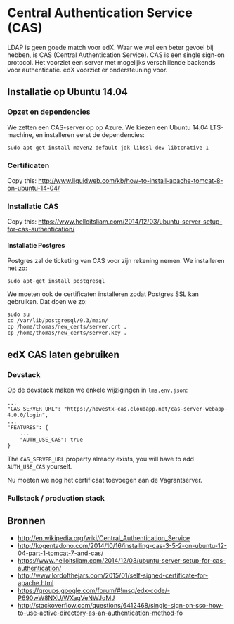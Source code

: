 # Central Authentication Service (CAS)

LDAP is geen goede match voor edX. Waar we wel een beter gevoel bij hebben, is CAS (Central Authentication Service). CAS is een single sign-on protocol. Het voorziet een server met mogelijks verschillende backends voor authenticatie. edX voorziet er ondersteuning voor.

## Installatie op Ubuntu 14.04

### Opzet en dependencies

We zetten een CAS-server op op Azure. We kiezen een Ubuntu 14.04 LTS-machine, en installeren eerst de dependencies:

    sudo apt-get install maven2 default-jdk libssl-dev libtcnative-1

### Certificaten

Copy this: http://www.liquidweb.com/kb/how-to-install-apache-tomcat-8-on-ubuntu-14-04/

### Installatie CAS

Copy this: https://www.helloitsliam.com/2014/12/03/ubuntu-server-setup-for-cas-authentication/

#### Installatie Postgres

Postgres zal de ticketing van CAS voor zijn rekening nemen. We installeren het zo:

    sudo apt-get install postgresql

We moeten ook de certificaten installeren zodat Postgres SSL kan gebruiken. Dat doen we zo:

    sudo su
    cd /var/lib/postgresql/9.3/main/
    cp /home/thomas/new_certs/server.crt .
    cp /home/thomas/new_certs/server.key .

## edX CAS laten gebruiken

### Devstack

Op de devstack maken we enkele wijzigingen in `lms.env.json`:

    ...
    "CAS_SERVER_URL": "https://howestx-cas.cloudapp.net/cas-server-webapp-4.0.0/login",
    ...
    "FEATURES": {
        ...
        "AUTH_USE_CAS": true
    }

The `CAS_SERVER_URL` property already exists, you will have to add `AUTH_USE_CAS` yourself.

Nu moeten we nog het certificaat toevoegen aan de Vagrantserver.

### Fullstack / production stack

## Bronnen

* http://en.wikipedia.org/wiki/Central_Authentication_Service
* http://kogentadono.com/2014/10/16/installing-cas-3-5-2-on-ubuntu-12-04-part-1-tomcat-7-and-cas/
* https://www.helloitsliam.com/2014/12/03/ubuntu-server-setup-for-cas-authentication/
* http://www.lordofthejars.com/2015/01/self-signed-certificate-for-apache.html
* https://groups.google.com/forum/#!msg/edx-code/-P690wW8NXU/WXagVeNWJqMJ
* http://stackoverflow.com/questions/6412468/single-sign-on-sso-how-to-use-active-directory-as-an-authentication-method-fo
 


